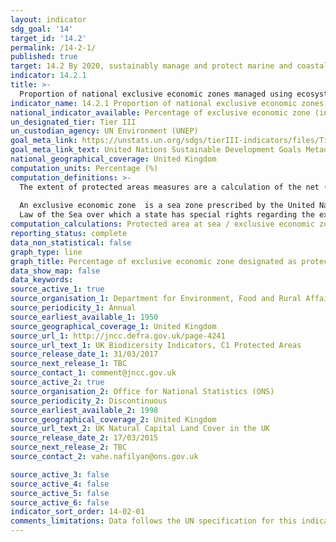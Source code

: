 ```yaml
---
layout: indicator
sdg_goal: '14'
target_id: '14.2'
permalink: /14-2-1/
published: true
target: 14.2 By 2020, sustainably manage and protect marine and coastal ecosystems to avoid significant adverse impacts, including by strengthening their resilience, and take action for their restoration in order to achieve healthy and productive oceans
indicator: 14.2.1
title: >-
  Proportion of national exclusive economic zones managed using ecosystem-based approaches
indicator_name: 14.2.1 Proportion of national exclusive economic zones managed using ecosystem-based approaches
national_indicator_available: Percentage of exclusive economic zone (including territorial waters) designated as protected area
un_designated_tier: Tier III
un_custodian_agency: UN Environment (UNEP)
goal_meta_link: https://unstats.un.org/sdgs/tierIII-indicators/files/Tier3-14-02-01.pdf
goal_meta_link_text: United Nations Sustainable Development Goals Metadata (PDF 4.0 MB)
national_geographical_coverage: United Kingdom
computation_units: Percentage (%)
computation_definitions: >-
  The extent of protected areas measures are a calculation of the net (non-overlapping) extent of protected areas using mean high water as the boundary between the at-sea and on-land measures.
  
  An exclusive economic zone  is a sea zone prescribed by the United Nations Convention on the
  Law of the Sea over which a state has special rights regarding the exploration and use of marine resources, including energy production from water and wind. It stretches from the baseline to 200 nautical miles from coast.
computation_calculations: Protected area at sea / exclusive economic zone (including territorial waters) * 100
reporting_status: complete
data_non_statistical: false
graph_type: line
graph_title: Percentage of exclusive economic zone designated as protected area
data_show_map: false
data_keywords:  
source_active_1: true
source_organisation_1: Department for Environment, Food and Rural Affairs (DEFRA)
source_periodicity_1: Annual
source_earliest_available_1: 1950
source_geographical_coverage_1: United Kingdom
source_url_1: http://jncc.defra.gov.uk/page-4241
source_url_text_1: UK Biodicersity Indicators, C1 Protected Areas
source_release_date_1: 31/03/2017
source_next_release_1: TBC
source_contact_1: comment@jncc.gov.uk 
source_active_2: true
source_organisation_2: Office for National Statistics (ONS)
source_periodicity_2: Discontinuous
source_earliest_available_2: 1998
source_geographical_coverage_2: United Kingdom
source_url_text_2: UK Natural Capital Land Cover in the UK
source_release_date_2: 17/03/2015
source_next_release_2: TBC
source_contact_2: vahe.nafilyan@ons.gov.uk 

source_active_3: false
source_active_4: false
source_active_5: false
source_active_6: false
indicator_sort_order: 14-02-01
comments_limitations: Data follows the UN specification for this indicator. This indicator has been identified in collaboration with topic experts.
---
```

